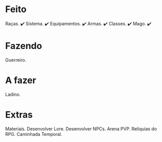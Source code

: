# Feito

Raças. ✔️
Sistema. ✔️
Equipamentos. ✔️
Armas. ✔️
Classes. ✔️
Mago. ✔️

# Fazendo

Guerreiro.

# A fazer

Ladino.

# Extras

Materiais.
Desenvolver Lore.
Desenvolver NPCs.
Arena PVP.
Relíquias do RPG.
Caminhada Temporal.